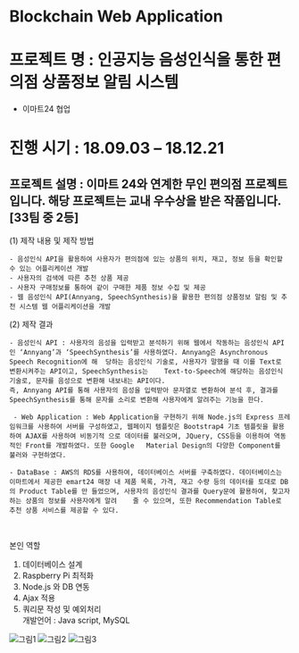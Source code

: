 # Blockchain Web Application
# 프로젝트 명 : 인공지능 음성인식을 통한 편의점 상품정보 알림 시스템
- 이마트24 협업
# 진행 시기 : 18.09.03 – 18.12.21 
## 프로젝트 설명 : 이마트 24와 연계한 무인 편의점 프로젝트 입니다. 해당 프로젝트는 교내 우수상을 받은 작품입니다. [33팀 중 2등]
(1) 제작 내용 및 제작 방법

 	- 음성인식 API을 활용하여 사용자가 편의점에 있는 상품의 위치, 재고, 정보 등을 확인할 수 있는 어플리케이션 개발
 	- 사용자의 검색에 따른 추천 상품 제공
 	- 사용자 구매정보를 통하여 같이 구매한 제품 정보 수집 및 제공
 	- 웹 음성인식 API(Annyang, SpeechSynthesis)을 활용한 편의점 상품정보 알림 및 추천 시스템 웹 어플리케이션을 개발

(2) 제작 결과

	- 음성인식 API : 사용자의 음성을 입력받고 분석하기 위해 웹에서 작동하는 음성인식 API인 ‘Annyang’과 ‘SpeechSynthesis’를 사용하였다. Annyang은 Asynchronous Speech Recognition에 해	당하는 음성인식 기술로, 사용자가 말했을 때 이를 Text로 변환시켜주는 API이고, SpeechSynthesis는 	Text-to-Speech에 해당하는 음성인식 기술로, 문자를 음성으로 변환해 내보내는 API이다.
 	즉, Annyang API를 통해 사용자의 음성을 입력받아 문자열로 변환하여 분석 후, 결과를 SpeechSynthesis를 통해 문자를 소리로 변환해 사용자에게 알려주는 기능을 한다.

	 - Web Application : Web Application을 구현하기 위해 Node.js의 Express 프레임워크를 사용하여 서버를 구성하였고, 웹페이지 템플릿은 Bootstrap4 기초 템플릿을 활용하여 AJAX를 사용하여 비동기적	으로 데이터를 불러오며, JQuery, CSS등을 이용하여 역동적인 Front를 개발하였다. 또한 Google 	Material Design의 다양한 Component를 불러와 구현하였다.

 	- DataBase : AWS의 RDS를 사용하여, 데이터베이스 서버를 구축하였다. 데이터베이스는 이마트에서 제공한 emart24 매장 내 제품 목록, 가격, 재고 수량 등의 데이터를 토대로 DB의 Product Table를 만	들었으며, 사용자의 음성인식 결과를 Query문에 활용하여, 찾고자하는 상품의 정보를 사용자에게 알려	줄 수 있으며, 또한 Recommendation Table로 추천 상품 서비스를 제공할 수 있다. 
<br>

본인 역할<br>
1. 데이터베이스 설계<br>
2. Raspberry Pi 최적화<br>
3. Node.js 와 DB 연동<br>
4. Ajax 적용<br>
5. 쿼리문 작성 및 예외처리<br>
개발언어 : Java script, MySQL

![그림1](https://user-images.githubusercontent.com/15652602/63578442-72689400-c5cb-11e9-9419-ab5c3b0575da.png)
![그림2](https://user-images.githubusercontent.com/15652602/63578443-73012a80-c5cb-11e9-9ae4-e11be0b0b30d.png)
![그림3](https://user-images.githubusercontent.com/15652602/63578444-73012a80-c5cb-11e9-8649-0a08731739d0.png)
